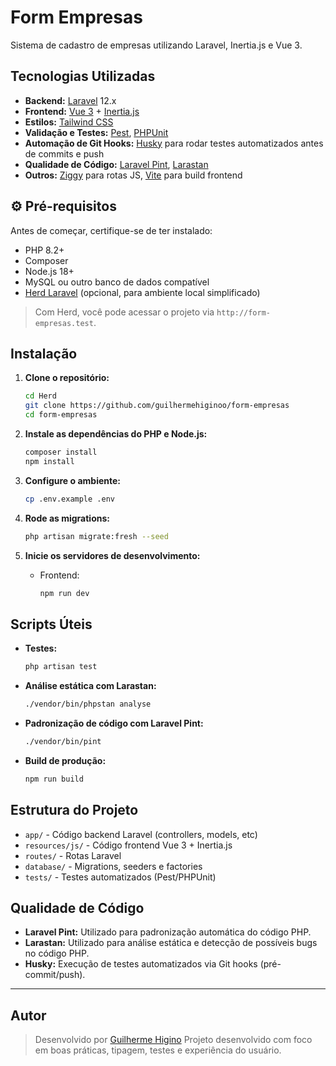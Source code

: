 # Form Empresas

Sistema de cadastro de empresas utilizando Laravel, Inertia.js e Vue 3.

## Tecnologias Utilizadas

- **Backend:** [Laravel](https://laravel.com/) 12.x
- **Frontend:** [Vue 3](https://vuejs.org/) + [Inertia.js](https://inertiajs.com/)
- **Estilos:** [Tailwind CSS](https://tailwindcss.com/)
- **Validação e Testes:** [Pest](https://pestphp.com/), [PHPUnit](https://phpunit.de/)
- **Automação de Git Hooks:** [Husky](https://typicode.github.io/husky/) para rodar testes automatizados antes de commits e push
- **Qualidade de Código:** [Laravel Pint](https://laravel.com/docs/12.x/pint), [Larastan](https://github.com/larastan/larastan)
- **Outros:** [Ziggy](https://github.com/tighten/ziggy) para rotas JS, [Vite](https://vitejs.dev/) para build frontend

## ⚙️ Pré-requisitos

Antes de começar, certifique-se de ter instalado:

- PHP 8.2+
- Composer
- Node.js 18+
- MySQL ou outro banco de dados compatível
- [Herd Laravel](https://herd.laravel.com/) (opcional, para ambiente local simplificado)

> Com Herd, você pode acessar o projeto via `http://form-empresas.test`.

## Instalação

1. **Clone o repositório:**
   ```sh
   cd Herd
   git clone https://github.com/guilhermehiginoo/form-empresas
   cd form-empresas
   ```

2. **Instale as dependências do PHP e Node.js:**
   ```sh
   composer install
   npm install
   ```

3. **Configure o ambiente:**
   ```sh
   cp .env.example .env
   ```

4. **Rode as migrations:**
   ```sh
   php artisan migrate:fresh --seed
   ```

5. **Inicie os servidores de desenvolvimento:**
   - Frontend:
     ```sh
     npm run dev
     ```

## Scripts Úteis

- **Testes:**
  ```sh
  php artisan test
  ```

- **Análise estática com Larastan:**
  ```sh
  ./vendor/bin/phpstan analyse
  ```

- **Padronização de código com Laravel Pint:**
  ```sh
  ./vendor/bin/pint
  ```

- **Build de produção:**
  ```sh
  npm run build
  ```

## Estrutura do Projeto

- `app/` - Código backend Laravel (controllers, models, etc)
- `resources/js/` - Código frontend Vue 3 + Inertia.js
- `routes/` - Rotas Laravel
- `database/` - Migrations, seeders e factories
- `tests/` - Testes automatizados (Pest/PHPUnit)

## Qualidade de Código

- **Laravel Pint:** Utilizado para padronização automática do código PHP.
- **Larastan:** Utilizado para análise estática e detecção de possíveis bugs no código PHP.
- **Husky:** Execução de testes automatizados via Git hooks (pré-commit/push). 

---

## Autor

> Desenvolvido por [Guilherme Higino](https://github.com/guilhermehiginoo) 
> Projeto desenvolvido com foco em boas práticas, tipagem, testes e experiência do usuário.
